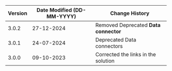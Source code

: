 | **Version** | **Date Modified (DD-MM-YYYY)** | **Change History**                                                 |
|-------------|--------------------------------|--------------------------------------------------------------------|
| 3.0.2       | 27-12-2024                     |     Removed Deprecated **Data connector**                          |
| 3.0.1       | 24-07-2024                     |     Deprecated Data connectors                                     |
| 3.0.0       | 09-10-2023                     |     Corrected the links in the solution                            |


